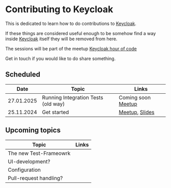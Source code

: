 # Contributing to Keycloak

This is dedicated to learn how to do contributions to [Keycloak](https://github.com/keycloak/keycloak).

If these things are considered useful enough to be somehow find a way inside [Keycloak](https://github.com/keycloak/keycloak) itself they will be removed from here.

The sessions will be part of the meetup [Keycloak hour of code](https://www.meetup.com/keycloak-hour-of-code)

Get in touch if you would like to do share something.

## Scheduled

| Date       | Topic                               | Links                                                                                                                      | 
|------------|-------------------------------------|----------------------------------------------------------------------------------------------------------------------------|
| 27.01.2025 | Running Integration Tests (old way) | Coming soon [Meetup](https://www.meetup.com/keycloak-hour-of-code/events)                                                  |
| 25.11.2024 | Get started                         | [Meetup](https://www.meetup.com/keycloak-hour-of-code/events/304060970), [Slides](./slides/01_Get_ready_to_contribute.pdf) |

## Upcoming topics
| Topic                     | Links                                                                                                                      | 
|---------------------------|----------------------------------------------------------------------------------------------------------------------------|
| The new  Test-Frameowrk                 |                                                                                                                            |
| UI-development?           |  
| Configuration             |
| Pull-request handling?    |                                                                                                                            |
 